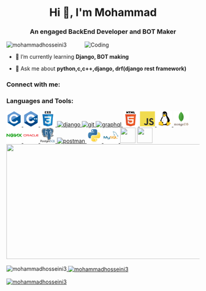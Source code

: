 <h1 align="center">Hi 👋, I'm Mohammad</h1>
<h3 align="center">An engaged BackEnd Developer and BOT Maker</h3>

<img align="right" alt="Coding" width="300" src="https://media.tenor.com/VpZ2Nf5gdRYAAAAM/pc-banging.gif">

<p align="left"> <img src="https://komarev.com/ghpvc/?username=mohammadhosseini3&label=Profile%20views&color=0e75b6&style=flat" alt="mohammadhosseini3" /> </p>

- 🌱 I’m currently learning **Django, BOT making**

- 💬 Ask me about **python,c,c++,django, drf(django rest framework)**

<h3 align="left">Connect with me:</h3>
<p align="left">
</p>

<h3 align="left">Languages and Tools:</h3>
<p align="left"> <a href="https://www.cprogramming.com/" target="_blank" rel="noreferrer"> <img src="https://raw.githubusercontent.com/devicons/devicon/master/icons/c/c-original.svg" alt="c" width="40" height="40"/> </a> <a href="https://www.w3schools.com/cpp/" target="_blank" rel="noreferrer"> <img src="https://raw.githubusercontent.com/devicons/devicon/master/icons/cplusplus/cplusplus-original.svg" alt="cplusplus" width="40" height="40"/> </a> <a href="https://www.w3schools.com/css/" target="_blank" rel="noreferrer"> <img src="https://raw.githubusercontent.com/devicons/devicon/master/icons/css3/css3-original-wordmark.svg" alt="css3" width="40" height="40"/> </a> <a href="https://www.djangoproject.com/" target="_blank" rel="noreferrer"> <img src="https://cdn.worldvectorlogo.com/logos/django.svg" alt="django" width="40" height="40"/> </a> <a href="https://git-scm.com/" target="_blank" rel="noreferrer"> <img src="https://www.vectorlogo.zone/logos/git-scm/git-scm-icon.svg" alt="git" width="40" height="40"/> </a> <a href="https://graphql.org" target="_blank" rel="noreferrer"> <img src="https://www.vectorlogo.zone/logos/graphql/graphql-icon.svg" alt="graphql" width="40" height="40"/> </a> <a href="https://www.w3.org/html/" target="_blank" rel="noreferrer"> <img src="https://raw.githubusercontent.com/devicons/devicon/master/icons/html5/html5-original-wordmark.svg" alt="html5" width="40" height="40"/> </a> <a href="https://developer.mozilla.org/en-US/docs/Web/JavaScript" target="_blank" rel="noreferrer"> <img src="https://raw.githubusercontent.com/devicons/devicon/master/icons/javascript/javascript-original.svg" alt="javascript" width="40" height="40"/> </a> <a href="https://www.linux.org/" target="_blank" rel="noreferrer"> <img src="https://raw.githubusercontent.com/devicons/devicon/master/icons/linux/linux-original.svg" alt="linux" width="40" height="40"/> </a> <a href="https://www.mongodb.com/" target="_blank" rel="noreferrer"> <img src="https://raw.githubusercontent.com/devicons/devicon/master/icons/mongodb/mongodb-original-wordmark.svg" alt="mongodb" width="40" height="40"/> </a> <a href="https://www.nginx.com" target="_blank" rel="noreferrer"> <img src="https://raw.githubusercontent.com/devicons/devicon/master/icons/nginx/nginx-original.svg" alt="nginx" width="40" height="40"/> </a> <a href="https://www.oracle.com/" target="_blank" rel="noreferrer"> <img src="https://raw.githubusercontent.com/devicons/devicon/master/icons/oracle/oracle-original.svg" alt="oracle" width="40" height="40"/> </a> <a href="https://www.postgresql.org" target="_blank" rel="noreferrer"> <img src="https://raw.githubusercontent.com/devicons/devicon/master/icons/postgresql/postgresql-original-wordmark.svg" alt="postgresql" width="40" height="40"/> </a> <a href="https://postman.com" target="_blank" rel="noreferrer"> <img src="https://www.vectorlogo.zone/logos/getpostman/getpostman-icon.svg" alt="postman" width="40" height="40"/> </a> <a href="https://www.python.org" target="_blank" rel="noreferrer"> <img src="https://raw.githubusercontent.com/devicons/devicon/master/icons/python/python-original.svg" alt="python" width="40" height="40"/> </a><a href="https://www.mysql.com/" target="_blank" rel="noreferrer"> <img src="https://raw.githubusercontent.com/devicons/devicon/master/icons/mysql/mysql-original-wordmark.svg" alt="mysql" width="40" height="40"/> </a><a href="https://www.metatrader5.com/" target="_blank" rel="noreferrer"><img src="https://actufinance.fr/wp-content/uploads/2020/07/metatrader-5-300x300.png" width="40" height="40" /></a> <a href="https://www.metatrader5.com/en/automated-trading" target="_blank" rel="noreferrer"><img src="https://th.bing.com/th/id/R.23d2ab94148bf5c666a505374f69eaf8?rik=AtNpGEc8HfDEeg&pid=ImgRaw&r=0" width="40" height="40"/> <img src="https://www.django-rest-framework.org/img/logo.png" width="600" height="300" /></p>

<p><img align="left" src="https://github-readme-stats.vercel.app/api/top-langs?username=mohammadhosseini3&show_icons=true&locale=en&layout=compact" alt="mohammadhosseini3" /></p>

<p>&nbsp;<img align="center" src="https://github-readme-stats.vercel.app/api?username=mohammadhosseini3&show_icons=true&locale=en" alt="mohammadhosseini3" /></p>

<p><img align="center" src="https://github-readme-streak-stats.herokuapp.com/?user=mohammadhosseini3&" alt="mohammadhosseini3" /></p>
